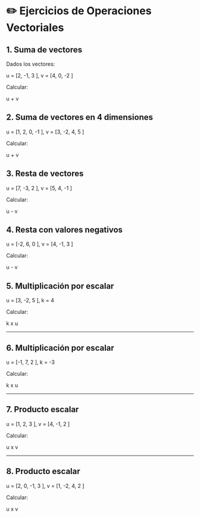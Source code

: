 # ✏️ Ejercicios de Operaciones Vectoriales

## 1. Suma de vectores
Dados los vectores:  

u =  [2, -1, 3 ],  v =  [4, 0, -2 ]
  
Calcular:  
 
u + v
  


## 2. Suma de vectores en 4 dimensiones
 
u =  [1, 2, 0, -1 ],   v =  [3, -2, 4, 5 ]
  
Calcular:  
 
u + v
  


## 3. Resta de vectores
 
u =  [7, -3, 2 ],   v =  [5, 4, -1 ]
  
Calcular:  
 
u - v
  


## 4. Resta con valores negativos
 
u =  [-2, 6, 0 ],   v =  [4, -1, 3 ]
  
Calcular:  
 
u - v
  


## 5. Multiplicación por escalar
 
u =  [3, -2, 5 ],   k = 4
  
Calcular:  
 
k x u
  

---

## 6. Multiplicación por escalar 

u =  [-1, 7, 2 ],   k = -3
  
Calcular:  
 
k x u
  

---

## 7. Producto escalar  
 
u =  [1, 2, 3 ],   v =  [4, -1, 2 ]
  
Calcular:  
 
u x v
  

---

## 8. Producto escalar
 
u =  [2, 0, -1, 3 ],   v =  [1, -2, 4, 2 ]
  
Calcular:  
 
u x v
  
